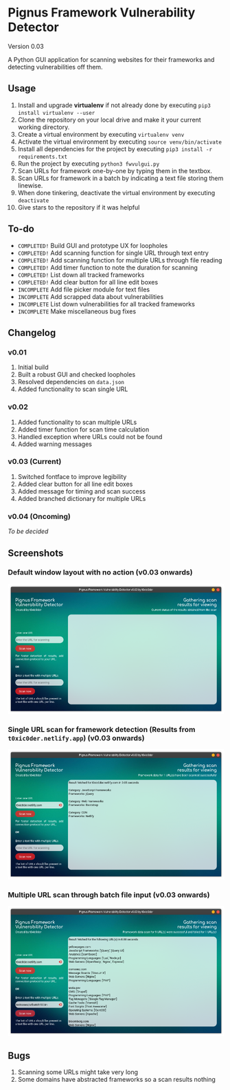 # Pignus Framework Vulnerability Detector
Version 0.03

A Python GUI application for scanning websites for their frameworks and detecting vulnerabilities off them.

## Usage 
1. Install and upgrade **virtualenv** if not already done by executing ```pip3 install virtualenv --user```
2. Clone the repository on your local drive and make it your current working directory.
3. Create a virtual environment by executing ```virtualenv venv```
4. Activate the virtual environment by executing ```source venv/bin/activate```
5. Install all dependencies for the project by executing ```pip3 install -r requirements.txt```
6. Run the project by executing ```python3 fwvulgui.py```
7. Scan URLs for framework one-by-one by typing them in the textbox.
8. Scan URLs for framework in a batch by indicating a text file storing them linewise.
9. When done tinkering, deactivate the virtual environment by executing ```deactivate```
0. Give stars to the repository if it was helpful

## To-do
- `COMPLETED!` Build GUI and prototype UX for loopholes
- `COMPLETED!` Add scanning function for single URL through text entry
- `COMPLETED!` Add scanning function for multiple URLs through file reading
- `COMPLETED!` Add timer function to note the duration for scanning
- `COMPLETED!` List down all tracked frameworks
- `COMPLETED!` Add clear button for all line edit boxes
- `INCOMPLETE` Add file picker module for text files
- `INCOMPLETE` Add scrapped data about vulnerabilities
- `INCOMPLETE` List down vulnerabilities for all tracked frameworks
- `INCOMPLETE` Make miscellaneous bug fixes

## Changelog

### v0.01
1. Initial build
2. Built a robust GUI and checked loopholes
3. Resolved dependencies on ```data.json```
4. Added functionality to scan single URL

### v0.02
1. Added functionality to scan multiple URLs
2. Added timer function for scan time calculation
3. Handled exception where URLs could not be found
4. Added warning messages

### v0.03 (Current)
1. Switched fontface to improve legibility
2. Added clear button for all line edit boxes
3. Added message for timing and scan success
4. Added branched dictionary for multiple URLs

### v0.04 (Oncoming)
_To be decided_

## Screenshots

### Default window layout with no action (v0.03 onwards)
![Default window layout with no action (v0.03 onwards)](pics/apps/pgfvd/fwvuldef.png)

### Single URL scan for framework detection (Results from `t0xic0der.netlify.app`) (v0.03 onwards)
![Single URL scan for framework detection (Results from `t0xic0der.netlify.app`) (v0.03 onwards)](pics/apps/pgfvd/fwvultox.png)

### Multiple URL scan through batch file input (v0.03 onwards)
![Multiple URL scan through batch file input (v0.03 onwards)](pics/apps/pgfvd/fwvulfil.png)

## Bugs
1. Scanning some URLs might take very long
2. Some domains have abstracted frameworks so a scan results nothing
